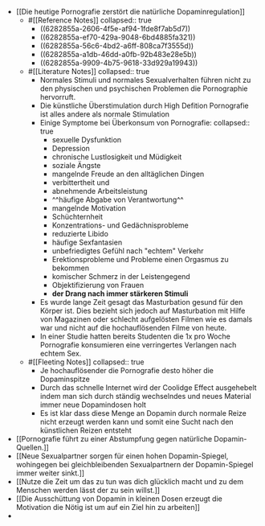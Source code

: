 - [[Die heutige Pornografie zerstört die natürliche Dopaminregulation]]
	- #[[Reference Notes]]
	  collapsed:: true
		- ((6282855a-2606-4f5e-af94-1fde8f7ab5d7))
		- ((6282855a-ef70-429a-9048-6bd4885fa321))
		- ((6282855a-56c6-4bd2-a6ff-808ca7f3555d))
		- ((6282855a-a1db-46dd-a0fb-92b483e28e5b))
		- ((6282855a-9909-4b75-9618-33d929a19943))
	- #[[Literature Notes]]
	  collapsed:: true
		- Normales Stimuli und normales Sexualverhalten führen nicht zu den physischen und psychischen Problemen die Pornographie hervorruft.
		- Die künstliche Überstimulation durch High Defition Pornografie ist alles andere als normale Stimulation
		- Einige Symptome bei Überkonsum von Pornografie:
		  collapsed:: true
			- sexuelle Dysfunktion
			- Depression
			- chronische Lustlosigkeit und Müdigkeit
			- soziale Ängste
			- mangelnde Freude an den alltäglichen Dingen
			- verbittertheit und
			- abnehmende Arbeitsleistung
			- ^^häufige Abgabe von Verantwortung^^
			- mangelnde Motivation
			- Schüchternheit
			- Konzentrations- und Gedächnisprobleme
			- reduzierte Libido
			- häufige Sexfantasien
			- unbefriedigtes Gefühl nach "echtem" Verkehr
			- Erektionsprobleme und Probleme einen Orgasmus zu bekommen
			- komischer Schmerz in der Leistengegend
			- Objektifizierung von Frauen
			- **der Drang nach immer stärkeren Stimuli**
		- Es wurde lange Zeit gesagt das Masturbation gesund für den Körper ist. Dies bezieht sich jedoch auf Masturbation mit Hilfe von Magazinen oder schlecht aufgelösten Filmen wie es damals war und nicht auf die hochauflösenden Filme von heute.
		- In einer Studie hatten bereits Studenten die 1x pro Woche Pornografie konsumieren eine verringertes Verlangen nach echtem Sex.
	- #[[Fleeting Notes]]
	  collapsed:: true
		- Je hochauflösender die Pornografie desto höher die Dopaminspitze
		- Durch das schnelle Internet wird der Coolidge Effect ausgehebelt indem man sich durch ständig wechselndes und neues Material immer neue Dopamindosen holt
		- Es ist klar dass diese Menge an Dopamin durch normale Reize nicht erzeugt werden kann und somit eine Sucht nach den künstlichen Reizen entsteht
- [[Pornografie führt zu einer Abstumpfung gegen natürliche Dopamin-Quellen.]]
- [[Neue Sexualpartner sorgen für einen hohen Dopamin-Spiegel, wohingegen bei gleichbleibenden Sexualpartnern der Dopamin-Spiegel immer weiter sinkt.]]
- [[Nutze die Zeit um das zu tun was dich glücklich macht und zu dem Menschen werden lässt der zu sein willst.]]
- [[Die Ausschüttung von Dopamin in kleinen Dosen erzeugt die Motivation die Nötig ist um auf ein Ziel hin zu arbeiten]]
-